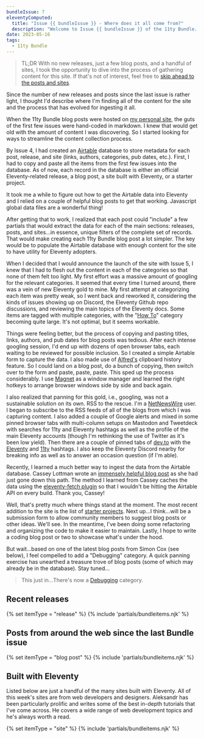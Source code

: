 ```yaml
---
bundleIssue: 7
eleventyComputed:
  title: "Issue {{ bundleIssue }} - Where does it all come from?"
  description: "Welcome to Issue {{ bundleIssue }} of the 11ty Bundle...sausage making, described."
date: 2023-05-16
tags:
  - 11ty Bundle
---
```


> TL;DR With no new releases, just a few blog posts, and a handful of sites, I took the opportunity to dive into the process of gathering content for this site. If that's not of interest, feel free to [skip ahead to the posts and sites](#releases).

Since the number of new releases and posts since the last issue is rather light, I thought I'd describe where I'm finding all of the content for the site and the process that has evolved for ingesting it all.

When the 11ty Bundle blog posts were hosted on [my personal site](https://www.bobmonsour.com/), the guts of the first few issues were hand-coded in markdown. I knew that would get old with the amount of content I was discovering. So I started looking for ways to streamline the content collection process.

By Issue 4, I had created an [Airtable](https://airtable.com/) database to store metadata for each post, release, and site (links, authors, categories, pub dates, etc.). First, I had to copy and paste all the items from the first few issues into the database. As of now, each record in the database is either an official Eleventy-related release, a blog post, a site built with Eleventy, or a starter project.

It took me a while to figure out how to get the Airtable data into Eleventy and I relied on a couple of helpful blog posts to get that working. Javascript global data files are a wonderful thing!

After getting that to work, I realized that each post could "include" a few partials that would extract the data for each of the main sections: releases, posts, and sites...in essence, unique filters of the complete set of records. That would make creating each 11ty Bundle blog post a lot simpler. The key would be to populate the Airtable database with enough content for the site to have utility for Eleventy adopters.

When I decided that I would announce the launch of the site with Issue 5, I knew that I had to flesh out the content in each of the categories so that none of them felt too light. My first effort was a massive amount of googling for the relevant categories. It seemed that every time I turned around, there was a vein of new Eleventy gold to mine. My first attempt at categorizing each item was pretty weak, so I went back and reworked it, considering the kinds of issues showing up on Discord, the Eleventy Github repo discussions, and reviewing the main topics of the Eleventy docs. Some items are tagged with multiple categories, with the "[How To](/categories/how-to/)" category becoming quite large. It's not optimal, but it seems workable.

Things were feeling better, but the process of copying and pasting titles, links, authors, and pub dates for blog posts was tedious. After each intense googling session, I'd end up with dozens of open browser tabs, each waiting to be reviewed for possible inclusion. So I created a simple Airtable form to capture the data. I also made use of [Alfred's](https://www.alfredapp.com/) clipboard history feature. So I could land on a blog post, do a bunch of copying, then switch over to the form and paste, paste, paste. This sped up the process considerably. I use [Magnet](https://magnet.crowdcafe.com/) as a window manager and learned the right hotkeys to arrange browser windows side by side and back again.

I also realized that panning for this gold, i.e., googling, was not a sustainable solution on its own. RSS to the rescue. I'm a [NetNewsWire](https://netnewswire.com/) user. I began to subscribe to the RSS feeds of all of the blogs from which I was capturing content. I also added a couple of Google alerts and mixed in some pinned browser tabs with multi-column setups on Mastodon and Tweetdeck with searches for 11ty and Eleventy hashtags as well as the profile of the main Eleventy accounts (though I'm rethinking the use of Twitter as it's been low yield). Then there are a couple of pinned tabs of [dev.to](https://dev.to) with the [Eleventy](https://dev.to/t/eleventy/latest) and [11ty](https://dev.to/t/11ty/latest) hashtags. I also keep the Eleventy Discord nearby for breaking info as well as to answer an occasion question (if I'm able).

Recently, I learned a much better way to ingest the data from the Airtable database. Cassey Lottman wrote an [immensely helpful blog post](https://www.cassey.dev/posts/2023-05-09-airtable-data-fetch/) as she had just gone down this path. The method I learned from Cassey caches the data using the [eleventy-fetch plugin](https://www.11ty.dev/docs/plugins/fetch/) so that I wouldn't be hitting the Airtable API on every build. Thank you, Cassey!

Well, that's pretty much where things stand at the moment. The most recent addition to the site is the list of [starter projects](/starters/). Next up...I think...will be a submission form to allow community members to suggest blog posts or other ideas. We'll see. In the meantime, I've been doing some refactoring and organizing the code to make it easier to maintain. Lastly, I hope to write a coding blog post or two to showcase what's under the hood.

But wait...based on one of the latest blog posts from Simon Cox (see below), I feel compelled to add a "Debugging" category. A quick panning exercise has unearthed a treasure trove of blog posts (some of which may already be in the database). Stay tuned...

> This just in...There's now a [Debugging](/categories/debugging/) category.

<div id="releases"></div>

## Recent releases

{% set itemType = "release" %}
{% include 'partials/bundleitems.njk' %}

## Posts from around the web since the last Bundle issue

{% set itemType = "blog post" %}
{% include 'partials/bundleitems.njk' %}

## Built with Eleventy

Listed below are just a handful of the many sites built with Eleventy. All of this week's sites are from web developers and designers. Aleksandr has been particularly prolific and writes some of the best in-depth tutorials that I've come across. He covers a wide range of web development topics and he's always worth a read.

{% set itemType = "site" %}
{% include 'partials/bundleitems.njk' %}
